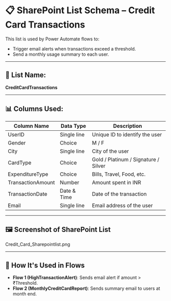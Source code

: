 # 📋 SharePoint List Schema – Credit Card Transactions

This list is used by Power Automate flows to:

- Trigger email alerts when transactions exceed a threshold.
- Send a monthly usage summary to each user.

---

## 🔗 List Name:
**CreditCardTransactions**

---

## 📊 Columns Used:

| Column Name        | Data Type     | Description                                  |
|--------------------|---------------|----------------------------------------------|
| UserID             | Single line   | Unique ID to identify the user               |
| Gender             | Choice        | M / F                                        |
| City               | Single line   | City of the user                             |
| CardType           | Choice        | Gold / Platinum / Signature / Silver         |
| ExpenditureType    | Choice        | Bills, Travel, Food, etc.                    |
| TransactionAmount  | Number        | Amount spent in INR                          |
| TransactionDate    | Date & Time   | Date of the transaction                      |
| Email              | Single line   | Email address of the user                    |

---

## 🖼️ Screenshot of SharePoint List

Credit_Card_Sharepointlist.png

---

## 🔗 How It's Used in Flows

- **Flow 1 (HighTransactionAlert)**: Sends email alert if amount > ₹Threshold.
- **Flow 2 (MonthlyCreditCardReport)**: Sends summary email to users at month end.
